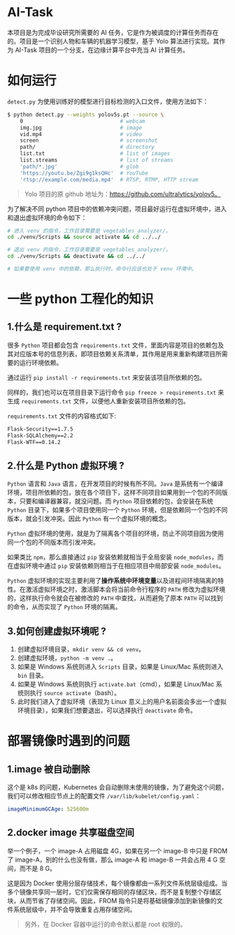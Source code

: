 # AI-Task

本项目是为完成毕设研究所需要的 AI 任务，它是作为被调度的计算任务而存在的。项目是一个识别人物和车辆的机器学习模型，基于 Yolo 算法进行实现。其作为 AI-Task 项目的一个分支，在边缘计算平台中充当 AI 计算任务。

# 如何运行

`detect.py` 为使用训练好的模型进行目标检测的入口文件，使用方法如下：
```bash
$ python detect.py --weights yolov5s.pt --source \
    0                               # webcam
    img.jpg                         # image
    vid.mp4                         # video
    screen                          # screenshot
    path/                           # directory
    list.txt                        # list of images
    list.streams                    # list of streams
    'path/*.jpg'                    # glob
    'https://youtu.be/Zgi9g1ksQHc'  # YouTube
    'rtsp://example.com/media.mp4'  # RTSP, RTMP, HTTP stream
```

> Yolo 项目的原 github 地址为：https://github.com/ultralytics/yolov5。

为了解决不同 python 项目中的依赖冲突问题，项目最好运行在虚拟环境中，进入和退出虚拟环境的命令如下：

```bash
# 进入 venv 的指令，工作目录需要是 vegetables_analyzer/。
cd ./venv/Scripts && source activate && cd ../../

# 退出 venv 的指令，工作目录需要是 vegetables_analyzer/。
cd ./venv/Scripts && deactivate && cd ../../

# 如果要使用 venv 中的依赖，那么执行时，命令行应该也处于 venv 环境中。
```


# 一些 python 工程化的知识

## 1.什么是 requirement.txt ?

很多 `Python` 项目都会包含 `requirements.txt` 文件，里面内容是项目的依赖包及其对应版本号的信息列表，即项目依赖关系清单，其作用是用来重新构建项目所需要的运行环境依赖。

通过运行 `pip install -r requirements.txt` 来安装该项目所依赖的包。

同样的，我们也可以在项目目录下运行命令 `pip freeze > requirements.txt` 来生成 `requirements.txt` 文件，以便他人重新安装项目所依赖的包。

`requirements.txt` 文件的内容格式如下:
```txt
Flask-Security==1.7.5
Flask-SQLAlchemy==2.2
Flask-WTF==0.14.2
``` 

## 2.什么是 Python 虚拟环境 ?
`Python` 语言和 `Java` 语言，在开发项目的时候有所不同。`Java` 是系统有一个编译环境，项目所依赖的包，放在各个项目下，这样不同项目如果用到一个包的不同版本，只要和编译器兼容，就没问题。而 `Python` 项目依赖的包，会安装在系统 `Python` 目录下，如果多个项目使用同一个 `Python` 环境，但是依赖同一个包的不同版本，就会引发冲突。因此 `Python` 有一个虚拟环境的概念。
　　

`Python` 虚拟环境的使用，就是为了隔离各个项目的环境，防止不同项目因为使用同一个包的不同版本而引发冲突。

如果类比 `npm`，那么直接通过 `pip` 安装依赖就相当于全局安装 `node_modules`，而在虚拟环境中通过 `pip` 安装依赖则相当于在相应项目中局部安装 `node_modules`。

`Python` 虚拟环境的实现主要利用了**操作系统中环境变量**以及进程间环境隔离的特性。在激活虚拟环境之时，激活脚本会将当前命令行程序的 `PATH` 修改为虚拟环境的，这样执行命令就会在被修改的 `PATH` 中查找，从而避免了原本 `PATH` 可以找到的命令，从而实现了 `Python` 环境的隔离。

## 3.如何创建虚拟环境呢 ?

1. 创建虚拟环境目录，`mkdir venv && cd venv`。
2. 创建虚拟环境，`python -m venv .`。
3. 如果是 Windows 系统则进入 `Scripts` 目录，如果是 Linux/Mac 系统则进入 `bin` 目录。
4. 如果是 Windows 系统则执行 `activate.bat`（cmd），如果是 Linux/Mac 系统则执行 `source activate`（bash）。
5. 此时我们进入了虚拟环境（表现为 Linux 意义上的用户名前面会多出一个虚拟环境目录），如果我们想要退出，可以选择执行 `deactivate` 命令。

# 部署镜像时遇到的问题

## 1.image 被自动删除

这个是 k8s 的问题，Kubernetes 会自动删除未使用的镜像，为了避免这个问题，我们可以修改相应节点上的配置文件 `/var/lib/kubelet/config.yaml`：
```yaml
imageMinimumGCAge: 525600m
```

## 2.docker image 共享磁盘空间

举一个例子，一个 image-A 占用磁盘 4G，如果在另一个 image-B 中只是 FROM 了 image-A，别的什么也没有做，那么 image-A 和 image-B 一共会占用 4 G 空间，而不是 8 G。

这是因为 Docker 使用分层存储技术，每个镜像都由一系列文件系统层级组成。当多个镜像共享同一层时，它们仅需保存相同的存储区块，而不是复制整个存储区块，从而节省了存储空间。因此，FROM 指令只是将基础镜像添加到新镜像的文件系统层级中，并不会导致重复占用存储空间。

> 另外，在 Docker 容器中运行的命令默认都是 root 权限的。